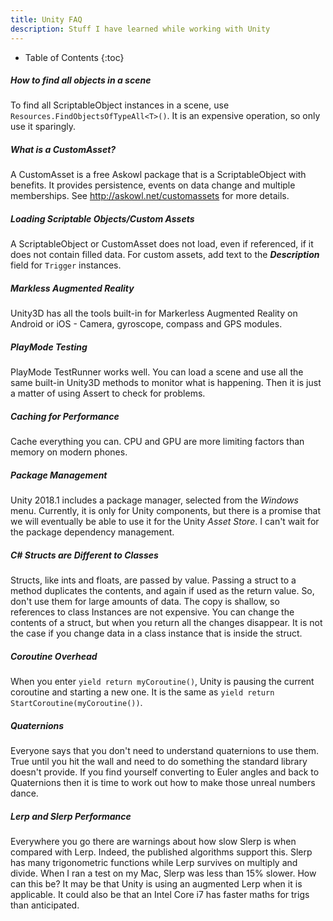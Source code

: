 ```yaml
---
title: Unity FAQ
description: Stuff I have learned while working with Unity
---
```


* Table of Contents
{:toc}
##### How to find all objects in a scene

To find all ScriptableObject instances in a scene, use `Resources.FindObjectsOfTypeAll<T>()`. It is an expensive operation, so only use it sparingly.

##### What is a CustomAsset?

A CustomAsset is a free Askowl package that is a ScriptableObject with benefits. It provides persistence, events on data change and multiple memberships. See http://askowl.net/customassets for more details.

##### Loading Scriptable Objects/Custom Assets

A ScriptableObject or CustomAsset does not load, even if referenced, if it does not contain filled data. For custom assets, add text to the ***Description*** field for `Trigger` instances.

##### Markless Augmented Reality

Unity3D has all the tools built-in for Markerless Augmented Reality on Android or iOS - Camera, gyroscope, compass and GPS modules.

##### PlayMode Testing

PlayMode TestRunner works well. You can load a scene and use all the same built-in Unity3D methods to monitor what is happening. Then it is just a matter of using Assert to check for problems.

##### Caching for Performance

Cache everything you can. CPU and GPU are more limiting factors than memory on modern phones.

##### Package Management

Unity 2018.1 includes a package manager, selected from the *Windows* menu. Currently, it is only for Unity components, but there is a promise that we will eventually be able to use it for the Unity *Asset Store*. I can't wait for the package dependency management.

##### C# Structs are Different to Classes

Structs, like ints and floats, are passed by value. Passing a struct to a method duplicates the contents, and again if used as the return value. So, don't use them for large amounts of data. The copy is shallow, so references to class Instances are not expensive. You can change the contents of a struct, but when you return all the changes disappear. It is not the case if you change data in a class instance that is inside the struct.

##### Coroutine Overhead

When you enter `yield return myCoroutine()`, Unity is pausing the current coroutine and starting a new one. It is the same as `yield return StartCoroutine(myCoroutine())`.

##### Quaternions

Everyone says that you don't need to understand quaternions to use them. True until you hit the wall and need to do something the standard library doesn't provide. If you find yourself converting to Euler angles and back to Quaternions then it is time to work out how to make those unreal numbers dance.

##### Lerp and Slerp Performance

Everywhere you go there are warnings about how slow Slerp is when compared with Lerp. Indeed, the published algorithms support this. Slerp has many trigonometric functions while Lerp survives on multiply and divide. When I ran a test on my Mac, Slerp was less than 15% slower. How can this be? It may be that Unity is using an augmented Lerp when it is applicable. It could also be that an Intel Core i7 has faster maths for trigs than anticipated.